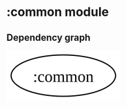 # :common module
## Dependency graph
![Dependency graph](../docs/images/graphs/dep_graph_common.svg)
